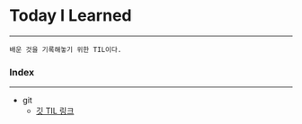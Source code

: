 # Today I Learned
---

    배운 것을 기록해놓기 위한 TIL이다.

### Index
---
- git
    - [깃 TIL 링크](https://github.com/Cheolyong-Kim/TIL.git)
    